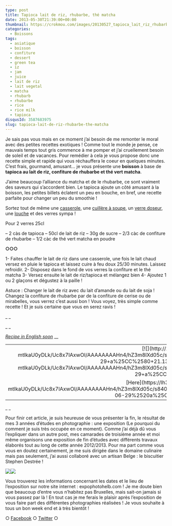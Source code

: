 ```yaml
---
type: post
title: Tapioca lait de riz, rhubarbe, thé matcha
date: 2013-05-30T21:39:00+00:00
thumbnail: https://crokmou.com/images/20130527_tapioca_lait_riz_rhubarbe_the_vert_matcha_0014.jpg
categories:
  - Boissons
tags:
  - asiatique
  - boisson
  - confiture
  - dessert
  - green tea
  - iz
  - jam
  - juice
  - lait de riz
  - lait vegetal
  - matcha
  - rhubarb
  - rhubarbe
  - rice
  - rice milk
  - tapioca
disqusId: 3587683975
slug: tapioca-lait-de-riz-rhubarbe-the-matcha
---
```




Je sais pas vous mais en ce moment j’ai besoin de me remonter le moral avec des petites recettes exotiques ! Comme tout le monde je pense, ce mauvais temps tout gris commence à me pomper et j’ai cruellement besoin de soleil et de vacances. Pour remédier à cela je vous propose donc une recette simple et rapide qui vous réchauffera le coeur en quelques minutes. C’est frais, gourmand, amusant… je vous présente une **boisson** à base de **tapioca au lait de riz, confiture de rhubarbe et thé vert matcha**.

J’aime beaucoup l’alliance du matcha et de le rhubarbe, ce sont vraiment des saveurs qui s’accordent bien. Le tapioca ajoute un côté amusant à la boisson, les petites billets éclatent un peu en bouche, en bref, une recette parfaite pour changer un peu du smoothie !

Sortez tout de même une [casserole](http://www.rueducommerce.fr/index/casserole%20fonte), une [cuillère à soupe](http://www.rueducommerce.fr/index/cuillere%20a%20soupe), un [verre doseur](http://www.rueducommerce.fr/index/Verre%20doseur%20plastique), une [louche](http://www.rueducommerce.fr/index/Louche) et des verres sympa !

Pour 2 verres 25cl

– 2 càs de tapioca
– 50cl de lait de riz
– 30g de sucre
– 2/3 càc de confiture de rhubarbe
– 1/2 càc de thé vert matcha en poudre

**○○○**

1- Faites chauffer le lait de riz dans une casserole, une fois le lait chaud versez en pluie le tapioca et laissez cuire à feu doux 25/30 minutes. Laissez refroidir.
2- Disposez dans le fond de vos verres la confiture et le thé matcha
3- Versez ensuite le lait de riz/tapioca et mélangez bien
4- Ajoutez 1 ou 2 glaçons et dégustez à la paille !

Astuce : Changer le lait de riz avec du lait d’amande ou du lait de soja ! Changez la confiture de rhubarbe par de la confiture de cerise ou de mirabelles, vous verrez c’est aussi bon ! Vous voyez, très simple comme recette ! Et je suis certaine que vous en serez ravis !

_ _

_ _

_[Recipe in English soon](https://lh3.googleusercontent.com/-mtlkaU0yDLk/Uc8x7lAxwOI/AAAAAAAAHn4/hZ3m8lXd05c/s840/Capture%2520d%25E2%2580%2599e%25CC%2581cran%25202013-06-29%2520a%25CC%2580%252021.13.09.png)_
 __

<table style="margin-left: auto; margin-right: auto; text-align: center;" cellspacing="0" cellpadding="0" align="center">

<tbody>

<tr>

<td style="text-align: center;">[![](http://2.bp.blogspot.com/-mtlkaU0yDLk/Uc8x7lAxwOI/AAAAAAAAHn4/hZ3m8lXd05c/s320/Capture+d%25E2%2580%2599e%25CC%2581cran+2013-06-29+a%25CC%2580+21.13.09.png)](http://2.bp.blogspot.com/-mtlkaU0yDLk/Uc8x7lAxwOI/AAAAAAAAHn4/hZ3m8lXd05c/s840/Capture+d%25E2%2580%2599e%25CC%2581cran+2013-06-29+a%25CC%2580+21.13.09.png)</td>

</tr>

<tr>

<td style="text-align: center;">[Here](https://lh3.googleusercontent.com/-mtlkaU0yDLk/Uc8x7lAxwOI/AAAAAAAAHn4/hZ3m8lXd05c/s840/Capture%2520d%25E2%2580%2599e%25CC%2581cran%25202013-06-29%2520a%25CC%2580%252021.13.09.png)</td>

</tr>

</tbody>

</table>

_ _

<a name="more"></a>Pour finir cet article, je suis heureuse de vous présenter la fin, le résultat de mes 3 années d’études en photographie : une exposition (Le pourquoi du comment je suis très occupée en ce moment). Comme j’ai déjà dû vous l’expliquer dans un autre post, mes camarades de troisième année et moi même organisons une exposition de fin d’études avec différents travaux élaborés tout au long de cette année 2012/2013\. Pour ma part comme vous vous en doutez certainement, je me suis dirigée dans le domaine culinaire mais pas seulement, j’ai aussi collaboré avec un artisan Belge : le biscuitier Stephen Destrée !

[![](http://www.crokmou.com/wp-content/uploads/2013/05/Capture-d-E2-80-99e-CC-81cran-2013-05-30-a-CC-80-22.28.06-300x3001-300x300.png)](http://www.crokmou.com/wp-content/uploads/2013/05/Capture-d-E2-80-99e-CC-81cran-2013-05-30-a-CC-80-22.28.06-300x3001.png)[![](http://www.crokmou.com/wp-content/uploads/2013/05/Capture-d-E2-80-99e-CC-81cran-2013-05-30-a-CC-80-22.28.20-300x3001-300x300.png)](http://www.crokmou.com/wp-content/uploads/2013/05/Capture-d-E2-80-99e-CC-81cran-2013-05-30-a-CC-80-22.28.20-300x3001.png)

Vous trouverez les informations concernant les dates et le lieu de l’exposition sur notre site internet : expophotohelb.com ! Je me doute bien que beaucoup d’entre vous n’habitez pas Bruxelles, mais sait-on jamais si vous passez par là ! En tout cas je me ferais le plaisir après l’exposition de vous faire part des différentes photographies réalisées ! Je vous souhaite à tous un bon week end et à très bientôt !

○ [Facebook](https://www.facebook.com/crokmou.blog) ○ [Twitter](https://twitter.com/Crokmou) ○